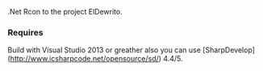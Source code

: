 .Net Rcon to the project ElDewrito. 
### Requires

Build with Visual Studio 2013 or greather also you can use [SharpDevelop] (http://www.icsharpcode.net/opensource/sd/) 4.4/5.